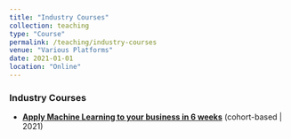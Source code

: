 ```yaml
---
title: "Industry Courses"
collection: teaching
type: "Course"
permalink: /teaching/industry-courses
venue: "Various Platforms"
date: 2021-01-01
location: "Online"
---
```


### Industry Courses

- **[Apply Machine Learning to your business in 6 weeks](https://mlmasterclass.carrd.co/)** (cohort-based | 2021)
